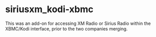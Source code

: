 # siriusxm_kodi-xbmc
This was an add-on for accessing XM Radio or Sirius Radio within the XBMC/Kodi interface, prior to the two companies merging.
